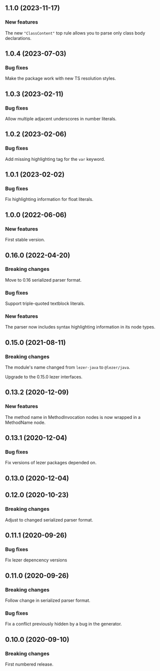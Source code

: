 ## 1.1.0 (2023-11-17)

### New features

The new `"ClassContent"` top rule allows you to parse only class body declarations.

## 1.0.4 (2023-07-03)

### Bug fixes

Make the package work with new TS resolution styles.

## 1.0.3 (2023-02-11)

### Bug fixes

Allow multiple adjacent underscores in number literals.

## 1.0.2 (2023-02-06)

### Bug fixes

Add missing highlighting tag for the `var` keyword.

## 1.0.1 (2023-02-02)

### Bug fixes

Fix highlighting information for float literals.

## 1.0.0 (2022-06-06)

### New features

First stable version.

## 0.16.0 (2022-04-20)

### Breaking changes

Move to 0.16 serialized parser format.

### Bug fixes

Support triple-quoted textblock literals.

### New features

The parser now includes syntax highlighting information in its node types.

## 0.15.0 (2021-08-11)

### Breaking changes

The module's name changed from `lezer-java` to `@lezer/java`.

Upgrade to the 0.15.0 lezer interfaces.

## 0.13.2 (2020-12-09)

### New features

The method name in MethodInvocation nodes is now wrapped in a MethodName node.

## 0.13.1 (2020-12-04)

### Bug fixes

Fix versions of lezer packages depended on.

## 0.13.0 (2020-12-04)

## 0.12.0 (2020-10-23)

### Breaking changes

Adjust to changed serialized parser format.

## 0.11.1 (2020-09-26)

### Bug fixes

Fix lezer depencency versions

## 0.11.0 (2020-09-26)

### Breaking changes

Follow change in serialized parser format.

### Bug fixes

Fix a conflict previously hidden by a bug in the generator.

## 0.10.0 (2020-09-10)

### Breaking changes

First numbered release.
